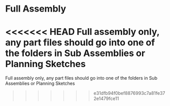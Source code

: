 # Full Assembly 
<<<<<<< HEAD
Full assembly only, any part files should go into one of the folders in Sub Assemblies or Planning Sketches
=======
Full assembly only, any part files should go into one of the folders in Sub Assemblies or Planning Sketches
>>>>>>> e31dfb94f0bef8876993c7a81fe372e1479fce11
